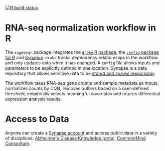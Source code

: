 <!-- badges: start -->
  [![R build status](https://github.com/kelshmo/sageseqr/workflows/R-CMD-check/badge.svg)](https://github.com/kelshmo/sageseqr/actions)
<!-- badges: end -->
# RNA-seq normalization workflow in R

The `sageseqr` package integrates the [`drake` R package](https://github.com/ropensci/drake/), the [`config` package for R](https://cran.r-project.org/web/packages/config/vignettes/introduction.html) and [Synapse](https://www.synapse.org/). `drake` tracks dependency relationships in the workflow and only updates data when it has changed. A `config` file allows inputs and parameters to be explicitly defined in one location. Synapse is a data repository that allows sensitive data to be [stored and shared responsibly](https://docs.synapse.org/articles/article_index.html#governance). 

The workflow takes RNA-seq gene counts and sample metadata as inputs, normalizes counts by CQN, removes outliers based on a user-defined threshold, empirically selects meaningful covariates and returns differential expression analysis results. 

# Access to Data 

Anyone can create a [Synapse account](https://docs.synapse.org/articles/getting_started.html) and access public data in a variety of disciplines: [Alzheimer's Disease Knowledge portal](https://adknowledgeportal.synapse.org/), [CommonMind Consoritum](https://www.synapse.org/#!Synapse:syn2759792/wiki/69613).   
